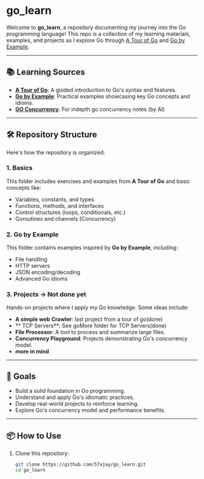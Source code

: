 # go_learn

Welcome to **go_learn**, a repository documenting my journey into the Go programming language! This repo is a collection of my learning materials, examples, and projects as I explore Go through [A Tour of Go](https://tour.golang.org/) and [Go by Example](https://gobyexample.com/).

---

## 📚 Learning Sources
- [**A Tour of Go**](https://tour.golang.org/): A guided introduction to Go's syntax and features.
- [**Go by Example**](https://gobyexample.com/): Practical examples showcasing key Go concepts and idioms.
- [**GO Concurrency**](https://github.com/57Ajay/go_learn/blob/main/goMore/Go%20CONCURRENCY.pdf): For indepth go concurrency notes (by AI)

---

## 🛠️ Repository Structure
Here's how the repository is organized:

### 1. **Basics**
This folder includes exercises and examples from **A Tour of Go** and basic concepts like:
- Variables, constants, and types
- Functions, methods, and interfaces
- Control structures (loops, conditionals, etc.)
- Goroutines and channels (Concurrency)

### 2. **Go by Example**
This folder contains examples inspired by **Go by Example**, including:
- File handling
- HTTP servers
- JSON encoding/decoding
- Advanced Go idioms

### 3. **Projects** -> Not done yet
Hands-on projects where I apply my Go knowledge. Some ideas include:
- **A simple web Crawler**: last project from a tour of go(done)
- ** TCP Servers**: See goMore folder for TCP Servers(done)
- **File Processor**: A tool to process and summarize large files.
- **Concurrency Playground**: Projects demonstrating Go's concurrency model.
- **more in mind**
---

## 🚀 Goals
- Build a solid foundation in Go programming.
- Understand and apply Go's idiomatic practices.
- Develop real-world projects to reinforce learning.
- Explore Go's concurrency model and performance benefits.

---

## 📦 How to Use
1. Clone this repository:
   ```bash
   git clone https://github.com/57ajay/go_learn.git
   cd go_learn

